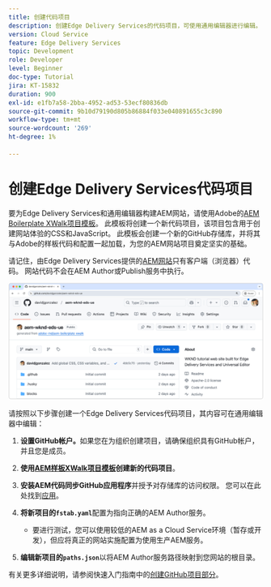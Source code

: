 ```yaml
---
title: 创建代码项目
description: 创建Edge Delivery Services的代码项目，可使用通用编辑器进行编辑。
version: Cloud Service
feature: Edge Delivery Services
topic: Development
role: Developer
level: Beginner
doc-type: Tutorial
jira: KT-15832
duration: 900
exl-id: e1fb7a58-2bba-4952-ad53-53ecf80836db
source-git-commit: 9b10d79190d805b86884f033e040891655c3c890
workflow-type: tm+mt
source-wordcount: '269'
ht-degree: 1%

---
```


# 创建Edge Delivery Services代码项目

要为Edge Delivery Services和通用编辑器构建AEM网站，请使用Adobe的[AEM Boilerplate XWalk项目模板](https://github.com/adobe-rnd/aem-boilerplate-xwalk)。 此模板将创建一个新代码项目，该项目包含用于创建网站体验的CSS和JavaScript。 此模板会创建一个新的GitHub存储库，并将其与Adobe的样板代码和配置一起加载，为您的AEM网站项目奠定坚实的基础。

请记住，由Edge Delivery Services提供的[AEM网站](https://experienceleague.adobe.com/en/docs/experience-manager-learn/sites/edge-delivery-services/overview)只有客户端（浏览器）代码。 网站代码不会在AEM Author或Publish服务中执行。

![新Edge Delivery Services项目](./assets/1-new-project/new-project.png)

请按照以下步骤创建一个Edge Delivery Services代码项目，其内容可在通用编辑器中编辑：

1. **设置GitHub帐户。**&#x200B;如果您在为组织创建项目，请确保组织具有GitHub帐户，并且您是成员。
2. **使用[AEM样板XWalk项目模板](https://github.com/adobe-rnd/aem-boilerplate-xwalk)创建新的代码项目**。
3. **安装AEM代码同步GitHub应用程序**&#x200B;并授予对存储库的访问权限。 您可以在此处找到[应用](https://github.com/apps/aem-code-sync)。
4. **将新项目的`fstab.yaml`**&#x200B;配置为指向正确的AEM Author服务。

   * 要进行测试，您可以使用较低的AEM as a Cloud Service环境（暂存或开发），但应将真正的网站实施配置为使用生产AEM服务。

5. **编辑新项目的`paths.json`**&#x200B;以将AEM Author服务路径映射到您网站的根目录。

有关更多详细说明，请参阅快速入门指南中的[创建GitHub项目部分](https://experienceleague.adobe.com/en/docs/experience-manager-cloud-service/content/edge-delivery/wysiwyg-authoring/edge-dev-getting-started#create-github-project)。
